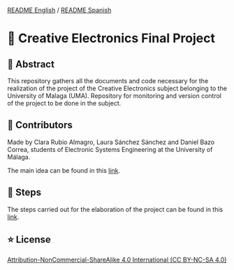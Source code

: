 [README English](https://github.com/danibcorr/creative_electronics/blob/main/README_EN.md) / [README Spanish](https://github.com/danibcorr/creative_electronics/blob/main/README.md)
# 🤖 Creative Electronics Final Project 

## 📄 Abstract
This repository gathers all the documents and code necessary for the realization of the project of the Creative Electronics subject belonging to the University of Malaga (UMA). 
Repository for monitoring and version control of the project to be done in the subject.

## 👤 Contributors
Made by Clara Rubio Almagro, Laura Sánchez Sánchez and Daniel Bazo Correa, students of Electronic Systems Engineering at the University of Málaga.

The main idea can be found in this [link](https://www.instructables.com/Automated-Robotic-Arm-That-Learns-Ft-Tinkercad-Ard/).

## 🦾 Steps

The steps carried out for the elaboration of the project can be found in this [link](https://github.com/danibcorr/creative_electronics_final_project/blob/main/Steps/English/ROBOTIC%20ARM.md).

## ⭐️ License
[Attribution-NonCommercial-ShareAlike 4.0 International (CC BY-NC-SA 4.0)](https://creativecommons.org/licenses/by-nc-sa/4.0/)
